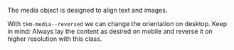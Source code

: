 The media object is designed to align text and images.

With `tkm-media--reversed` we can change the orientation on desktop.
Keep in mind: Always lay the content as desired on mobile and reverse it on higher resolution with this class.
